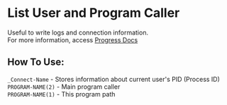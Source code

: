 # List User and Program Caller
Useful to write logs and connection information.<br>
For more information, access [Progress Docs](https://docs.progress.com/pt-BR/bundle/openedge-database-management-117/page/User-connection-_MyConnection.html)

## How To Use:

````_Connect-Name```` - Stores information about current user's PID (Process ID) <br>
````PROGRAM-NAME(2)```` - Main program caller <br>
````PROGRAM-NAME(1)```` - This program path <br>
